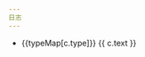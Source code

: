 ```yaml
---
日志
---
```


<Timeline>
    <TimelineItem v-for="(item,i) in data" :key="i" :color="item.color">
        <Card hoverable :bodyStyle="{
            padding: '0px 16px',
            fontSize: '15px'
        }">
            <template #title>
                <div :class="$style['item-title']">
                    <div>{{item.title}}</div>
                    <div class="date-title">{{item.date}}</div>
                </div>
            </template>
            <ul>
                <li v-for="c,idx in item.list" :key="idx">
                    <div>
                        {{typeMap[c.type]}} {{ c.text }}
                    </div>
                    <template v-if="c.images">
                        <div v-for="img in c.images" :key="img" style="margin-top: 10px;">
                            <img :src="img" style="height: 150px"/>
                        </div>
                    </template>
                </li>
            </ul>
        </Card>
    </TimelineItem>
</Timeline>

<script setup lang="ts">
import { Timeline,TimelineItem,Card } from 'ant-design-vue'
import data from './data';
import {typeMap} from './data';

</script>
<!-- md 推荐用法 -->
<style module>
.item-title{
    display: flex;
    justify-content: space-between;
    align-items: center;
    font-weight: bold;
    font-size: 16px;
}
.date-title{
    font-weight: bold;
    font-size: 16px;
}

</style>
